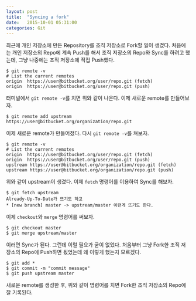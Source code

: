```yaml
---
layout: post
title:  "Syncing a fork"
date:   2015-10-01 05:31:00
categories: Git
---
```


최근에 개인 저장소에 만든 Repository를 조직 저장소로 Fork할 일이 생겼다. 처음에는 개인 저장소의 Repo에 계속 Push를 해서 조직 저장소의 Repo와 Sync를 하려고 했는데, 그냥 나중에는 조직 저장소에 직접 Push했다.


	$ git remote -v
	# List the current remotes
	origin  https://user@bitbucket.org/user/repo.git (fetch)
	origin  https://user@bitbucket.org/user/repo.git (push)
	
터미널에서 `git remote -v`를 치면 위와 같이 나온다. 이제 새로운 remote를 만들어보자.

	$ git remote add upstream https://user@bitbucket.org/organization/repo.git
	
이제 새로운 remote가 만들어졌다. 다시 `git remote -v`를 쳐보자.

	$ git remote -v
	# List the current remotes
	origin  https://user@bitbucket.org/user/repo.git (fetch)
	origin  https://user@bitbucket.org/user/repo.git (push)
	upstream https://user@bitbucket.org/organization/repo.git (fetch)
	upstream https://user@bitbucket.org/organization/repo.git (push)
	
위와 같이 upstream이 생겼다. 이제 `fetch` 명령어를 이용하여 Sync를 해보자.

	$ git fetch upstream
	Already-Up-To-Date가 뜨기도 하고
	* [new branch] master -> upstream/master 이런게 뜨기도 한다.

이제 `checkout`와 `merge` 명령어를 써보자.

	$ git checkout master
	$ git merge upstream/master
	
이러면 Sync가 된다. 그런데 이럴 필요가 굳이 없었다. 처음부터 그냥 Fork한 조직 저장소의 Repo에 Push하면 됬었는데 왜 이렇게 했는지 모르겠다.

	$ git add *
	$ git commit -m "commit message"
	$ git push upstream master
	
새로운 remote를 생성한 후, 위와 같이 명령어를 치면 Fork한 조직 저장소의 Repo에 잘 기록된다.
	